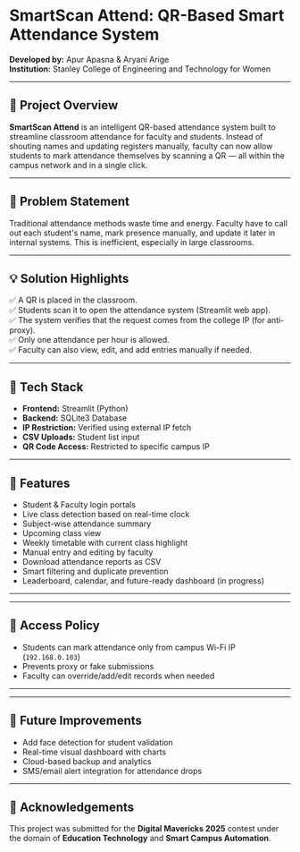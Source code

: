 # SmartScan Attend: QR-Based Smart Attendance System

**Developed by:** Apur Apasna & Aryani Arige  
**Institution:** Stanley College of Engineering and Technology for Women

---

## 🧠 Project Overview

**SmartScan Attend** is an intelligent QR-based attendance system built to streamline classroom attendance for faculty and students. Instead of shouting names and updating registers manually, faculty can now allow students to mark attendance themselves by scanning a QR — all within the campus network and in a single click.

---

## 🎯 Problem Statement

Traditional attendance methods waste time and energy. Faculty have to call out each student's name, mark presence manually, and update it later in internal systems. This is inefficient, especially in large classrooms.

---

## 💡 Solution Highlights

✅ A QR is placed in the classroom.  
✅ Students scan it to open the attendance system (Streamlit web app).  
✅ The system verifies that the request comes from the college IP (for anti-proxy).  
✅ Only one attendance per hour is allowed.  
✅ Faculty can also view, edit, and add entries manually if needed.

---

## 🧰 Tech Stack

- **Frontend:** Streamlit (Python)
- **Backend:** SQLite3 Database
- **IP Restriction:** Verified using external IP fetch
- **CSV Uploads:** Student list input
- **QR Code Access:** Restricted to specific campus IP

---

## 📅 Features

- Student & Faculty login portals  
- Live class detection based on real-time clock  
- Subject-wise attendance summary  
- Upcoming class view  
- Weekly timetable with current class highlight  
- Manual entry and editing by faculty  
- Download attendance reports as CSV  
- Smart filtering and duplicate prevention  
- Leaderboard, calendar, and future-ready dashboard (in progress)

---



---

## 🔐 Access Policy

- Students can mark attendance only from campus Wi-Fi IP (`192.168.0.103`)  
- Prevents proxy or fake submissions  
- Faculty can override/add/edit records when needed

---

---

## 📌 Future Improvements

- Add face detection for student validation  
- Real-time visual dashboard with charts  
- Cloud-based backup and analytics  
- SMS/email alert integration for attendance drops

---

## 🙏 Acknowledgements

This project was submitted for the **Digital Mavericks 2025** contest under the domain of **Education Technology** and **Smart Campus Automation**.



